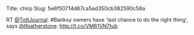 Title: chirp
Slug: 5e6f50714d67ca5ad350cb382590c58a

RT <a href="http://twitter.com/TottJournal">@TottJournal</a>: #Banksy owners have 'last chance to do the right thing', says <a href="http://twitter.com/lfeatherstone">@lfeatherstone</a>: <a href="http://t.co/VM61VN7tub">http://t.co/VM61VN7tub</a>
